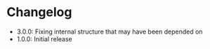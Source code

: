 Changelog
=========

  - 3.0.0: Fixing internal structure that may have been depended on
  - 1.0.0: Initial release
